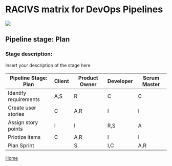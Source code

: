 # __RACIVS matrix for DevOps Pipelines__   

<img src="https://user-images.githubusercontent.com/10748736/112030685-6c81be80-8b32-11eb-94b8-c2c01b8f4581.png">

## __Pipeline stage:__  Plan  
### __Stage description:__  
Insert your description of the stage here  

| Pipeline Stage:<br>Plan  | Client| Product Owner  |Developer  | Scrum Master  
|----------------------------- |-------- |-------- |-------- |-
| Identify requirements  |   A,S|R   |C         |     C    |
| Create user stories  |   C |   A,R  | I | I|
| Assign story points |        I |     I    | R,S        |A         |
| Priotize items |    C     | A,R        | I        | I        |
| Plan Sprint |         |     S    |       I,C  |    A,R     |
  
  
[Home](../index.md)  
